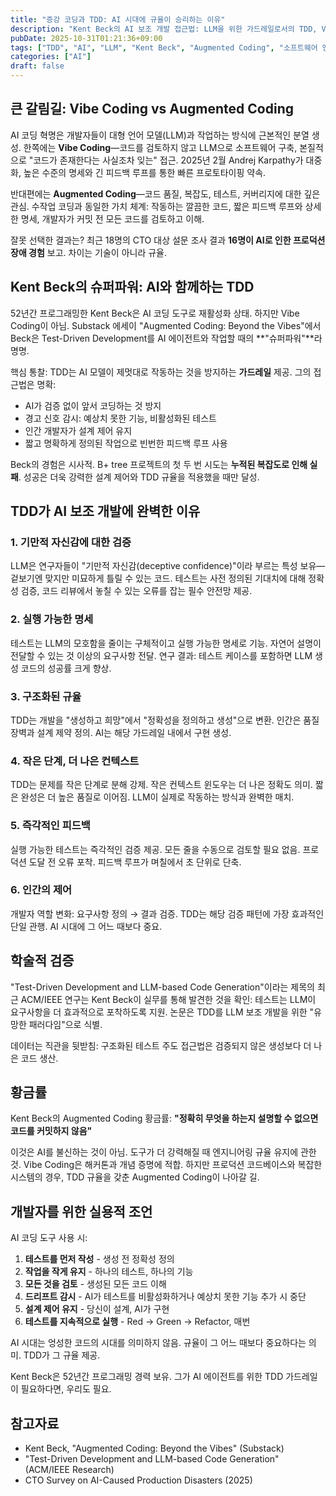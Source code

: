 ```yaml
---
title: "증강 코딩과 TDD: AI 시대에 규율이 승리하는 이유"
description: "Kent Beck의 AI 보조 개발 접근법: LLM을 위한 가드레일로서의 TDD, Vibe Coding의 위험, 그리고 규율이 중요한 이유"
pubDate: 2025-10-31T01:21:36+09:00
tags: ["TDD", "AI", "LLM", "Kent Beck", "Augmented Coding", "소프트웨어 엔지니어링"]
categories: ["AI"]
draft: false
---
```


## 큰 갈림길: Vibe Coding vs Augmented Coding

AI 코딩 혁명은 개발자들이 대형 언어 모델(LLM)과 작업하는 방식에 근본적인 분열 생성. 한쪽에는 **Vibe Coding**—코드를 검토하지 않고 LLM으로 소프트웨어 구축, 본질적으로 "코드가 존재한다는 사실조차 잊는" 접근. 2025년 2월 Andrej Karpathy가 대중화, 높은 수준의 명세와 긴 피드백 루프를 통한 빠른 프로토타이핑 약속.

반대편에는 **Augmented Coding**—코드 품질, 복잡도, 테스트, 커버리지에 대한 깊은 관심. 수작업 코딩과 동일한 가치 체계: 작동하는 깔끔한 코드, 짧은 피드백 루프와 상세한 명세, 개발자가 커밋 전 모든 코드를 검토하고 이해.

잘못 선택한 결과는? 최근 18명의 CTO 대상 설문 조사 결과 **16명이 AI로 인한 프로덕션 장애 경험** 보고. 차이는 기술이 아니라 규율.

## Kent Beck의 슈퍼파워: AI와 함께하는 TDD

52년간 프로그래밍한 Kent Beck은 AI 코딩 도구로 재활성화 상태. 하지만 Vibe Coding이 아님. Substack 에세이 "Augmented Coding: Beyond the Vibes"에서 Beck은 Test-Driven Development를 AI 에이전트와 작업할 때의 **"슈퍼파워"**라 명명.

핵심 통찰: TDD는 AI 모델이 제멋대로 작동하는 것을 방지하는 **가드레일** 제공. 그의 접근법은 명확:

- AI가 검증 없이 앞서 코딩하는 것 방지
- 경고 신호 감시: 예상치 못한 기능, 비활성화된 테스트
- 인간 개발자가 설계 제어 유지
- 짧고 명확하게 정의된 작업으로 빈번한 피드백 루프 사용

Beck의 경험은 시사적. B+ tree 프로젝트의 첫 두 번 시도는 **누적된 복잡도로 인해 실패**. 성공은 더욱 강력한 설계 제어와 TDD 규율을 적용했을 때만 달성.

## TDD가 AI 보조 개발에 완벽한 이유

### 1. 기만적 자신감에 대한 검증

LLM은 연구자들이 "기만적 자신감(deceptive confidence)"이라 부르는 특성 보유—겉보기엔 맞지만 미묘하게 틀릴 수 있는 코드. 테스트는 사전 정의된 기대치에 대해 정확성 검증, 코드 리뷰에서 놓칠 수 있는 오류를 잡는 필수 안전망 제공.

### 2. 실행 가능한 명세

테스트는 LLM의 모호함을 줄이는 구체적이고 실행 가능한 명세로 기능. 자연어 설명이 전달할 수 있는 것 이상의 요구사항 전달. 연구 결과: 테스트 케이스를 포함하면 LLM 생성 코드의 성공률 크게 향상.

### 3. 구조화된 규율

TDD는 개발을 "생성하고 희망"에서 "정확성을 정의하고 생성"으로 변환. 인간은 품질 장벽과 설계 제약 정의. AI는 해당 가드레일 내에서 구현 생성.

### 4. 작은 단계, 더 나은 컨텍스트

TDD는 문제를 작은 단계로 분해 강제. 작은 컨텍스트 윈도우는 더 나은 정확도 의미. 짧은 완성은 더 높은 품질로 이어짐. LLM이 실제로 작동하는 방식과 완벽한 매치.

### 5. 즉각적인 피드백

실행 가능한 테스트는 즉각적인 검증 제공. 모든 줄을 수동으로 검토할 필요 없음. 프로덕션 도달 전 오류 포착. 피드백 루프가 며칠에서 초 단위로 단축.

### 6. 인간의 제어

개발자 역할 변화: 요구사항 정의 → 결과 검증. TDD는 해당 검증 패턴에 가장 효과적인 단일 관행. AI 시대에 그 어느 때보다 중요.

## 학술적 검증

"Test-Driven Development and LLM-based Code Generation"이라는 제목의 최근 ACM/IEEE 연구는 Kent Beck이 실무를 통해 발견한 것을 확인: 테스트는 LLM이 요구사항을 더 효과적으로 포착하도록 지원. 논문은 TDD를 LLM 보조 개발을 위한 "유망한 패러다임"으로 식별.

데이터는 직관을 뒷받침: 구조화된 테스트 주도 접근법은 검증되지 않은 생성보다 더 나은 코드 생산.

## 황금률

Kent Beck의 Augmented Coding 황금률: **"정확히 무엇을 하는지 설명할 수 없으면 코드를 커밋하지 않음"**

이것은 AI를 불신하는 것이 아님. 도구가 더 강력해질 때 엔지니어링 규율 유지에 관한 것. Vibe Coding은 해커톤과 개념 증명에 적합. 하지만 프로덕션 코드베이스와 복잡한 시스템의 경우, TDD 규율을 갖춘 Augmented Coding이 나아갈 길.

## 개발자를 위한 실용적 조언

AI 코딩 도구 사용 시:

1. **테스트를 먼저 작성** - 생성 전 정확성 정의
2. **작업을 작게 유지** - 하나의 테스트, 하나의 기능
3. **모든 것을 검토** - 생성된 모든 코드 이해
4. **드리프트 감시** - AI가 테스트를 비활성화하거나 예상치 못한 기능 추가 시 중단
5. **설계 제어 유지** - 당신이 설계, AI가 구현
6. **테스트를 지속적으로 실행** - Red → Green → Refactor, 매번

AI 시대는 엉성한 코드의 시대를 의미하지 않음. 규율이 그 어느 때보다 중요하다는 의미. TDD가 그 규율 제공.

Kent Beck은 52년간 프로그래밍 경력 보유. 그가 AI 에이전트를 위한 TDD 가드레일이 필요하다면, 우리도 필요.

## 참고자료

- Kent Beck, "Augmented Coding: Beyond the Vibes" (Substack)
- "Test-Driven Development and LLM-based Code Generation" (ACM/IEEE Research)
- CTO Survey on AI-Caused Production Disasters (2025)
